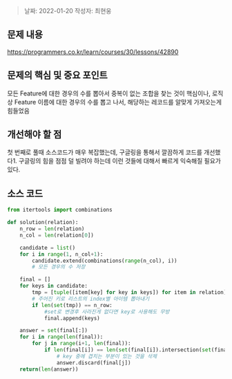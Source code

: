 > 날짜: 2022-01-20
> 작성자: 최현웅

## 문제 내용

<https://programmers.co.kr/learn/courses/30/lessons/42890>



## 문제의 핵심 및 중요 포인트

모든 Feature에 대한 경우의 수를 뽑아서 중복이 없는 조합을 찾는 것이 핵심이나, 로직상
Feature 이름에 대한 경우의 수를 뽑고 나서, 해당하는 레코드를 알맞게 가져오는게 힘들었음

## 개선해야 할 점
첫 번째로 풀때 소스코드가 매우 복잡했는데, 구글링을 통해서 깔끔하게 코드를 개선했다1.
구글링의 힘을 점점 덜 빌려야 하는데 이런 것들에 대해서 빠르게 익숙해질 필요가 있다.

## 소스 코드

```python
from itertools import combinations

def solution(relation):
    n_row = len(relation)
    n_col = len(relation[0])

    candidate = list()
    for i in range(1, n_col+1):
        candidate.extend(combinations(range(n_col), i))  
        # 모든 경우의 수 저장

    final = []
    for keys in candidate:
        tmp = [tuple([item[key] for key in keys]) for item in relation] 
        # 주어진 키로 리스트의 index별 아이템 뽑아내기
        if len(set(tmp)) == n_row: 
            #set로 변경후 사라진게 없다면 key로 사용해도 무방
            final.append(keys)

    answer = set(final[:])
    for i in range(len(final)):
        for j in range(i+1, len(final)):
            if len(final[i]) == len(set(final[i]).intersection(set(final[j]))):
                # key 중에 겹치는 부분이 있는 것을 삭제
                answer.discard(final[j])
    return(len(answer))
```
